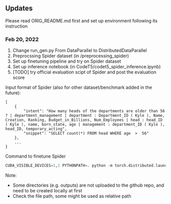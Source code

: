 ## Updates
Please read ORIG_README.md first and set up environment following its instruction
### Feb 20, 2022
1. Change run_gen.py From DataParallel to DistributedDataParallel
2. Preprocssing Spider dataset (in /preprocessing_spider)
3. Set up finetuning pipeline and try on Spider dataset
4. Set up inference notebook (in CodeT5/codet5_spider_inference.ipynb)
5. [TODO] try official evaluation scipt of Spider and post the evaluation score


Input format of Spider (also for other dataset/benchmark added in the future):
```
[
    {
        "intent": "How many heads of the departments are older than 56 ? | department_management | department : Department_ID ( Kyle ), Name, Creation, Ranking, Budget_in_Billions, Num_Employees | head : head_ID ( Kyle ), name, born_state, age | management : department_ID ( Kyle ), head_ID, temporary_acting",
        "snippet": "SELECT count(*) FROM head WHERE age  >  56"
    },
    ...
}
```

Command to finetune Spider
```python
CUDA_VISIBLE_DEVICES=1,2 PYTHONPATH=. python -m torch.distributed.launch run_gen.py --task spider --num_train_epochs 30 --cache_path cache_dir --summary_dir summary_dir --data_dir data --res_dir result_dir --output_dir outputs --model_name_or_path Salesforce/codet5-base --tokenizer_name Salesforce/codet5-base --do_train --do_eval --save_last_checkpoints --patience 20
```
Note: 
- Some directories (e.g. outputs) are not uploaded to the github repo, and need to be created locally at first
- Check the file path, some might be used as relative path

